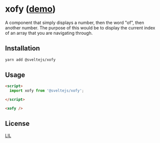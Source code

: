 # xofy ([demo]())

A component that simply displays a number, then the word "of", then another number. The purpose of this would be to display the current index of an array that you are navigating through.

## Installation

```bash
yarn add @sveltejs/xofy
```


## Usage

```html
<script>
  import xofy from '@sveltejs/xofy';

</script>

<xofy />

```


## License

[LIL](LICENSE)
